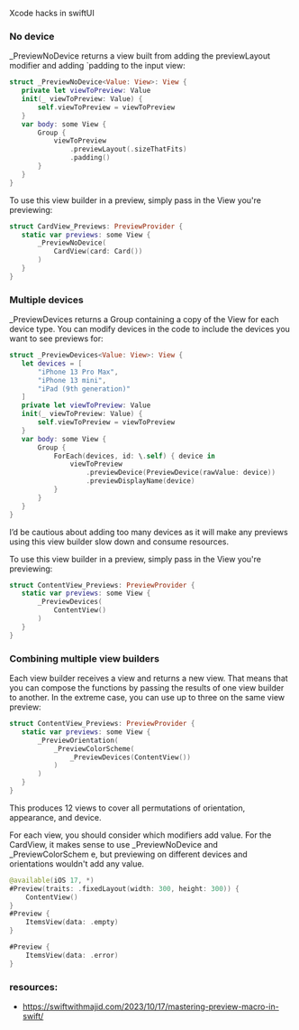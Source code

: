 Xcode hacks in swiftUI<!--more-->


### No device
_PreviewNoDevice returns a view built from adding the previewLayout modifier and adding `padding to the input view:

```swift
struct _PreviewNoDevice<Value: View>: View {
   private let viewToPreview: Value
   init(_ viewToPreview: Value) {
       self.viewToPreview = viewToPreview
   }
   var body: some View {
       Group {
           viewToPreview
               .previewLayout(.sizeThatFits)
               .padding()
       }
   }
}
```
To use this view builder in a preview, simply pass in the View you're previewing:


```swift
struct CardView_Previews: PreviewProvider {
   static var previews: some View {
       _PreviewNoDevice(
           CardView(card: Card())
       )
   }
}
```

### Multiple devices
_PreviewDevices returns a Group containing a copy of the View for each device type. You can modify devices in the code to include the devices you want to see previews for:

```swift
struct _PreviewDevices<Value: View>: View {
   let devices = [
       "iPhone 13 Pro Max",
       "iPhone 13 mini",
       "iPad (9th generation)"
   ]
   private let viewToPreview: Value
   init(_ viewToPreview: Value) {
       self.viewToPreview = viewToPreview
   }
   var body: some View {
       Group {
           ForEach(devices, id: \.self) { device in
               viewToPreview
                   .previewDevice(PreviewDevice(rawValue: device))
                   .previewDisplayName(device)
           }
       }
   }
}
```
I’d be cautious about adding too many devices as it will make any previews using this view builder slow down and consume resources.

To use this view builder in a preview, simply pass in the View you're previewing:

```swift
struct ContentView_Previews: PreviewProvider {
   static var previews: some View {
       _PreviewDevices(
           ContentView()
       )
   }
}
```

### Combining multiple view builders
Each view builder receives a view and returns a new view. That means that you can compose the functions by passing the results of one view builder to another. In the extreme case, you can use up to three on the same view preview:

```swift
struct ContentView_Previews: PreviewProvider {
   static var previews: some View {
       _PreviewOrientation(
           _PreviewColorScheme(
               _PreviewDevices(ContentView())
           )
       )
   }
}
```
This produces 12 views to cover all permutations of orientation, appearance, and device.

For each view, you should consider which modifiers add value. For the CardView, it makes sense to use _PreviewNoDevice and _PreviewColorSchem e, but previewing on different devices and orientations wouldn't add any value.


```swift
@available(iOS 17, *)
#Preview(traits: .fixedLayout(width: 300, height: 300)) {
    ContentView()
}
#Preview {
    ItemsView(data: .empty)
}

#Preview {
    ItemsView(data: .error)
}
``` 

### resources: 

- https://swiftwithmajid.com/2023/10/17/mastering-preview-macro-in-swift/